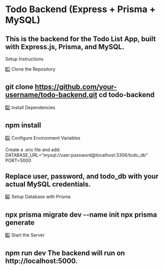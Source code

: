 # Todo Backend (Express + Prisma + MySQL)

This is the backend for the Todo List App, built with **Express.js**, **Prisma**, and **MySQL**.
---------------------------------------------------------------------
Setup Instructions

1️⃣ Clone the Repository

git clone https://github.com/your-username/todo-backend.git
cd todo-backend
---------------------------------------------------------------------
2️⃣ Install Dependencies

npm install
---------------------------------------------------------------------
3️⃣ Configure Environment Variables

Create a .env file and add:
DATABASE_URL="mysql://user:password@localhost:3306/todo_db"
PORT=5000

Replace user, password, and todo_db with your actual MySQL credentials.
---------------------------------------------------------------------
4️⃣ Setup Database with Prisma

npx prisma migrate dev --name init
npx prisma generate
---------------------------------------------------------------------
5️⃣ Start the Server

npm run dev
The backend will run on http://localhost:5000.
---------------------------------------------------------------------
